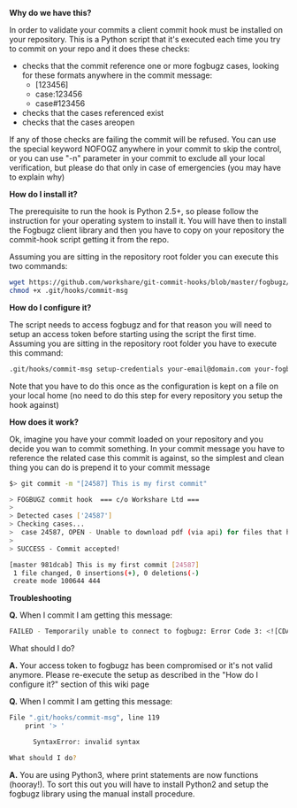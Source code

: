 **Why do we have this?**

In order to validate your commits a client commit hook must be installed on your repository. This is a Python script that it's executed each time you try to commit on your repo and it does these checks:

  * checks that the commit reference one or more fogbugz cases, looking for these formats anywhere in the commit message:
    * [123456]
    * case:123456
    * case#123456
  * checks that the cases referenced exist
  * checks that the cases areopen

If any of those checks are failing the commit will be refused. You can use the special keyword NOFOGZ anywhere in your commit to skip the control, or you can use "-n" parameter in your commit to exclude all your local verification, but please do that only in case of emergencies (you may have to explain why)
 
**How do I install it?**

The prerequisite to run the hook is Python 2.5+, so please follow the instruction for your operating system to install it. You will have then to install the Fogbugz client library and then you have to copy on your repository the commit-hook script getting it from the repo.

Assuming you are sitting in the repository root folder you can execute this two commands:

```bash
wget https://github.com/workshare/git-commit-hooks/blob/master/fogbugz/commit-msg
chmod +x .git/hooks/commit-msg
```


**How do I configure it?**

The script needs to access fogbugz and for that reason you will need to setup an access token before starting using the script the first time. Assuming you are sitting in the repository root folder you have to execute this command:


```bash
.git/hooks/commit-msg setup-credentials your-email@domain.com your-fogbugz-password
```


Note that you have to do this once as the configuration is kept on a file on your local home (no need to do this step for every repository you setup the hook against)

 
**How does it work?**

Ok, imagine you have your commit loaded on your repository and you decide you wan to commit something. In your commit message you have to reference the related case this commit is against, so the simplest and clean thing you can do is prepend it to your commit message

```bash
$> git commit -m "[24587] This is my first commit"

> FOGBUGZ commit hook  === c/o Workshare Ltd ===
>
> Detected cases ['24587']
> Checking cases...
>  case 24587, OPEN - Unable to download pdf (via api) for files that have restricted download permissions
>
> SUCCESS - Commit accepted!

[master 981dcab] This is my first commit [24587]
 1 file changed, 0 insertions(+), 0 deletions(-)
 create mode 100644 444
```


**Troubleshooting**

**Q.** When I commit I am getting this message:

```bash
FAILED - Temporarily unable to connect to fogbugz: Error Code 3: <![CDATA[Not logged in]]>
```

What should I do?

**A.** Your access token to fogbugz has been compromised or it's not valid anymore. Please re-execute the setup as described in the "How do I configure it?" section of this wiki page

 

**Q.** When I commit I am getting this message:

```bash
File ".git/hooks/commit-msg", line 119
    print '> '

      SyntaxError: invalid syntax

What should I do?
```

**A.** You are using Python3, where print statements are now functions (hooray!). To sort this out you will have to install Python2 and setup the fogbugz library using the manual install procedure.


